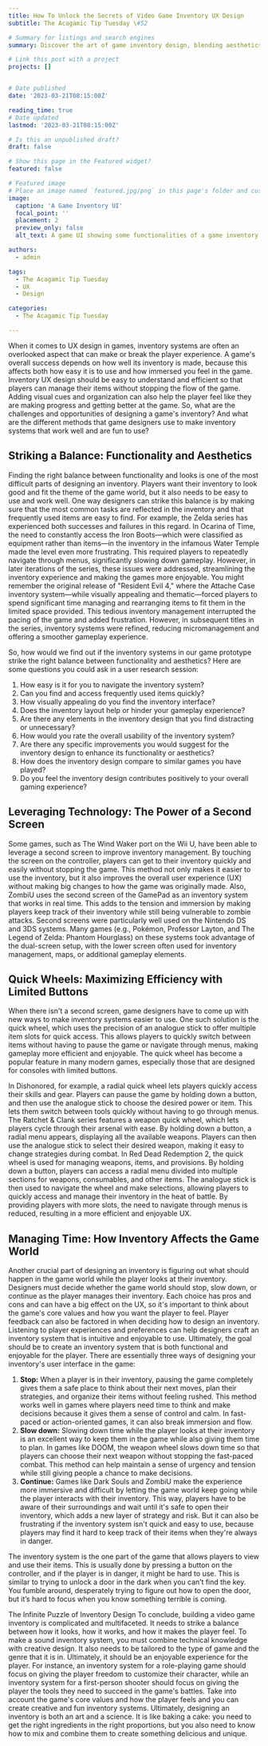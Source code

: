 ```yaml
---
title: How To Unlock the Secrets of Video Game Inventory UX Design
subtitle: The Acagamic Tip Tuesday \#52

# Summary for listings and search engines
summary: Discover the art of game inventory design, blending aesthetics & functionality to enhance UX in iconic games like Zelda and Dark Souls. Find out how game UX designers balance the need for an inventory system that looks good with the need for players to be able to manage their items easily.

# Link this post with a project
projects: []


# Date published
date: '2023-03-21T08:15:00Z'

reading_time: true
# Date updated
lastmod: '2023-03-21T08:15:00Z'

# Is this an unpublished draft?
draft: false

# Show this page in the Featured widget?
featured: false

# Featured image
# Place an image named `featured.jpg/png` in this page's folder and customize its options here.
image:
  caption: 'A Game Inventory UI'
  focal_point: ''
  placement: 2
  preview_only: false
  alt_text: A game UI showing some functionalities of a game inventory system.

authors:
  - admin

tags:
  - The Acagamic Tip Tuesday
  - UX
  - Design

categories:
  - The Acagamic Tip Tuesday

---
```

When it comes to UX design in games, inventory systems are often an overlooked aspect that can make or break the player experience. A game's overall success depends on how well its inventory is made, because this affects both how easy it is to use and how immersed you feel in the game. Inventory UX design should be easy to understand and efficient so that players can manage their items without stopping the flow of the game. Adding visual cues and organization can also help the player feel like they are making progress and getting better at the game. So, what are the challenges and opportunities of designing a game's inventory? And what are the different methods that game designers use to make inventory systems that work well and are fun to use?

## Striking a Balance: Functionality and Aesthetics

Finding the right balance between functionality and looks is one of the most difficult parts of designing an inventory. Players want their inventory to look good and fit the theme of the game world, but it also needs to be easy to use and work well. One way designers can strike this balance is by making sure that the most common tasks are reflected in the inventory and that frequently used items are easy to find. For example, the Zelda series has experienced both successes and failures in this regard. In Ocarina of Time, the need to constantly access the Iron Boots—which were classified as equipment rather than items—in the inventory in the infamous Water Temple made the level even more frustrating. This required players to repeatedly navigate through menus, significantly slowing down gameplay. However, in later iterations of the series, these issues were addressed, streamlining the inventory experience and making the games more enjoyable. You might remember the original release of "Resident Evil 4," where the Attache Case inventory system—while visually appealing and thematic—forced players to spend significant time managing and rearranging items to fit them in the limited space provided. This tedious inventory management interrupted the pacing of the game and added frustration. However, in subsequent titles in the series, inventory systems were refined, reducing micromanagement and offering a smoother gameplay experience.

So, how would we find out if the inventory systems in our game prototype strike the right balance between functionality and aesthetics? Here are some questions you could ask in a user research session:

1. How easy is it for you to navigate the inventory system?
2. Can you find and access frequently used items quickly?
3. How visually appealing do you find the inventory interface?
4. Does the inventory layout help or hinder your gameplay experience?
5. Are there any elements in the inventory design that you find distracting or unnecessary?
6. How would you rate the overall usability of the inventory system?
7. Are there any specific improvements you would suggest for the inventory design to enhance its functionality or aesthetics?
8. How does the inventory design compare to similar games you have played?
9. Do you feel the inventory design contributes positively to your overall gaming experience?

## Leveraging Technology: The Power of a Second Screen
Some games, such as The Wind Waker port on the Wii U, have been able to leverage a second screen to improve inventory management. By touching the screen on the controller, players can get to their inventory quickly and easily without stopping the game. This method not only makes it easier to use the inventory, but it also improves the overall user experience (UX) without making big changes to how the game was originally made. Also, ZombiU uses the second screen of the GamePad as an inventory system that works in real time. This adds to the tension and immersion by making players keep track of their inventory while still being vulnerable to zombie attacks. Second screens were particularly well used on the Nintendo DS and 3DS systems. Many games (e.g., Pokémon, Professor Layton, and The Legend of Zelda: Phantom Hourglass) on these systems took advantage of the dual-screen setup, with the lower screen often used for inventory management, maps, or additional gameplay elements.

## Quick Wheels: Maximizing Efficiency with Limited Buttons
When there isn't a second screen, game designers have to come up with new ways to make inventory systems easier to use. One such solution is the quick wheel, which uses the precision of an analogue stick to offer multiple item slots for quick access. This allows players to quickly switch between items without having to pause the game or navigate through menus, making gameplay more efficient and enjoyable. The quick wheel has become a popular feature in many modern games, especially those that are designed for consoles with limited buttons.

In Dishonored, for example, a radial quick wheel lets players quickly access their skills and gear. Players can pause the game by holding down a button, and then use the analogue stick to choose the desired power or item. This lets them switch between tools quickly without having to go through menus. The Ratchet & Clank series features a weapon quick wheel, which lets players cycle through their arsenal with ease. By holding down a button, a radial menu appears, displaying all the available weapons. Players can then use the analogue stick to select their desired weapon, making it easy to change strategies during combat. In Red Dead Redemption 2, the quick wheel is used for managing weapons, items, and provisions. By holding down a button, players can access a radial menu divided into multiple sections for weapons, consumables, and other items. The analogue stick is then used to navigate the wheel and make selections, allowing players to quickly access and manage their inventory in the heat of battle. By providing players with more slots, the need to navigate through menus is reduced, resulting in a more efficient and enjoyable UX.

## Managing Time: How Inventory Affects the Game World
Another crucial part of designing an inventory is figuring out what should happen in the game world while the player looks at their inventory. Designers must decide whether the game world should stop, slow down, or continue as the player manages their inventory. Each choice has pros and cons and can have a big effect on the UX, so it's important to think about the game's core values and how you want the player to feel. Player feedback can also be factored in when deciding how to design an inventory. Listening to player experiences and preferences can help designers craft an inventory system that is intuitive and enjoyable to use. Ultimately, the goal should be to create an inventory system that is both functional and enjoyable for the player. There are essentially three ways of designing your inventory's user interface in the game:

1. **Stop:** When a player is in their inventory, pausing the game completely gives them a safe place to think about their next moves, plan their strategies, and organize their items without feeling rushed. This method works well in games where players need time to think and make decisions because it gives them a sense of control and calm. In fast-paced or action-oriented games, it can also break immersion and flow.
2. **Slow down:** Slowing down time while the player looks at their inventory is an excellent way to keep them in the game while also giving them time to plan. In games like DOOM, the weapon wheel slows down time so that players can choose their next weapon without stopping the fast-paced combat. This method can help maintain a sense of urgency and tension while still giving people a chance to make decisions.
3. **Continue:** Games like Dark Souls and ZombiU make the experience more immersive and difficult by letting the game world keep going while the player interacts with their inventory. This way, players have to be aware of their surroundings and wait until it's safe to open their inventory, which adds a new layer of strategy and risk. But it can also be frustrating if the inventory system isn't quick and easy to use, because players may find it hard to keep track of their items when they're always in danger.

The inventory system is the one part of the game that allows players to view and use their items. This is usually done by pressing a button on the controller, and if the player is in danger, it might be hard to use. This is similar to trying to unlock a door in the dark when you can’t find the key. You fumble around, desperately trying to figure out how to open the door, but it’s hard to focus when you know something terrible is coming.

The Infinite Puzzle of Inventory Design
To conclude, building a video game inventory is complicated and multifaceted. It needs to strike a balance between how it looks, how it works, and how it makes the player feel. To make a sound inventory system, you must combine technical knowledge with creative design. It also needs to be tailored to the type of game and the genre that it is in. Ultimately, it should be an enjoyable experience for the player. For instance, an inventory system for a role-playing game should focus on giving the player freedom to customize their character, while an inventory system for a first-person shooter should focus on giving the player the tools they need to succeed in the game's battles. Take into account the game's core values and how the player feels and you can create creative and fun inventory systems. Ultimately, designing an inventory is both an art and a science. It is like baking a cake: you need to get the right ingredients in the right proportions, but you also need to know how to mix and combine them to create something delicious and unique.

